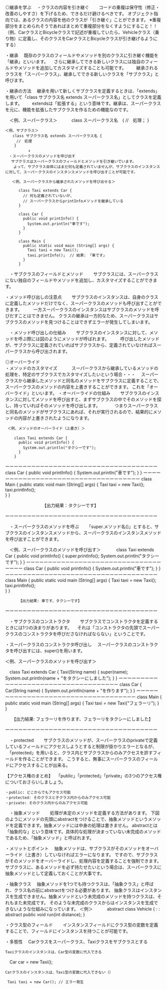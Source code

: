◎継承を学ぶ
　・クラスの内容を引き継ぐ
 　　コードの重複は保守性（修正・改善のしやすさ）を下げるため、できるだけ避けるべきです。
    オブジェクト指向では、あるクラスの内容を他のクラスが「引き継ぐ」ことができます。
    ※重複部分をまとめられそうであればまとめて重複部分をなくすようにすること！！
    （例、CarクラスとBicycleクラスで記述が重複していたら、Vehicleクラス（乗り物）に定義し、そのクラスをCarクラスとBicycleクラスが引き継げるようにする）
    
  ・継承
  　既存のクラスのフィールドやメソッドを別のクラスに引き継ぐ機能を「継承」といいます。
  　さらに継承してできる新しいクラスには独自のフィールドやメソッドを追加してカスタマイズすることも可能です。
　　継承されるクラスを「スーパークラス」、継承してできる新しいクラスを「サブクラス」と呼びます。
  
  ・継承の方法
  　継承を用いて新しくサブクラスを定義するときは、「extends」を用いて「class サブクラス名 extends スーパークラス名」としてクラスを定義します。
　　extendsは「拡張する」という意味です。継承は、スーパークラスを元に、機能を拡張したサブクラスを作るための機能なのです。
  
  　＜例、スーパークラス＞
  　　　class スーパークラス名　{
          //　処理；
       }
     
    ＜例、サブクラス＞
    　　class サブクラス名 extends スーパークラス名 {
         //　処理
        }
      　　　　　⬇
    　・スーパークラスのメソッドを呼び出す
     　サブクラスはスーパークラスのフィールドとメソッドを引き継いでいます。
      　よって、サブクラス自体にはまだ何も定義されていませんが、サブクラスのインスタンスに対して、スーパークラスのインスタンスメソッドを呼び出すことが可能です。
       
       ＜例、スーパークラスから継承されたメソッドを呼び出せる＞
          
          class Taxi extends Car {
            // 何も定義されていないが、
            // スーパークラスからprintInfoメソッドを継承している
          }

          class Car {
            public void printInfo() {
              System.out.println("車です");
            }
          }

          class Main {
            public static void main (String[] args) {
              Taxi taxi = new Taxi();
              taxi.printInfo();  // 結果: 「車です」
            }
          }

　・サブクラスのフィールドとメソッド
 　　サブクラスには、スーパークラスにない独自のフィールドやメソッドを追加し、カスタマイズすることができます。
   
  ・メソッド呼び出しの注意点
 　　サブクラスのインスタンスは、自身のクラスに定義したメソッドだけでなく、スーパークラスのメソッドも呼び出すことができます。
　　 一方スーパークラスのインスタンスはサブクラスのメソッドを呼びだすことはできません。
    クラスの継承は一方的なため、スーパークラスはサブクラスのメソッドを見つけることはできずエラーが発生してしまいます。
    
　・メソッド呼び出しの仕組み
 　　サブクラスのインスタンスに対して、メソッドを呼ぶ際には図のようにメソッドが呼ばれます。
　　 呼び出したメソッドが、サブクラスに定義されていればサブクラスから、定義されていなければスーパークラスから呼び出されます。
   
◎オーバーライド   
  ・メソッドのカスタマイズ
　　　スーパークラスから継承しているメソッドの処理を、特定のサブクラスでカスタマイズしたいという場合・・・
   　スーパークラスから継承したメソッドと同名のメソッドをサブクラスに定義することで、スーパークラスのメソッドの内容を上書きすることができます。
     これを「オーバーライド」といいます。
  ・オーバーライドの仕組み
  　　サブクラスのインスタンスに対してメソッドを呼び出すと、まずサブクラスの中でそのメソッドを探し、持っていればそのメソッドを呼び出します。
　　　つまりスーパークラスと同名のメソッドがサブクラスにあれば、それが実行されるので、結果的にメソッドの内容が上書きされたようになります。

     ＜例、メソッドのオーバーライド（上書き）＞
     　
        class Taxi extends Car {
          public void printInfo() {
            System.out.println("タクシーです");
          }
        }
ーーーーーーーーーーーーーーーーーーーーーーーーーーーーーーーーーーー
        class Car {
          public void printInfo() {
            System.out.println("車です");
          }
        }
ーーーーーーーーーーーーーーーーーーーーーーーーーーーーーーーーーーー
        class Main {
          public static void main (String[] args) {
            Taxi taxi = new Taxi();
            taxi.printInfo();  
          }
        }

　　　　　　　　　【出力結果：タクシーです】
         
ーーーーーーーーーーーーーーーーーーーーーーーーーーーーーーーーーーー

　・スーパークラスのメソッドを呼ぶ
 　　「super.メソッド名()」とすると、サブクラスのインスタンスメソッドから、スーパークラスのインスタンスメソッドを呼び出すことができます。
   
   　＜例、スーパークラスのメソッドを呼び出す＞
    　　
      　class Taxi extends Car {
          public void printInfo() {
            super.printInfo();
            System.out.println("タクシーです");
          }
        }
ーーーーーーーーーーーーーーーーーーーーーーーーーーーーーーーーーーー
        class Car {
          public void printInfo() {
            System.out.println("車です");
          }
        }
ーーーーーーーーーーーーーーーーーーーーーーーーーーーーーーーーーーー
        class Main {
          public static void main (String[] args) {
            Taxi taxi = new Taxi();
            taxi.printInfo();  
          }
        }
        
          【出力結果: 車です、タクシーです】
        
ーーーーーーーーーーーーーーーーーーーーーーーーーーーーーーーーーーー
        
        
　・サブクラスのコンストラクタ
 　　サブクラスでコンストラクタを定義するときには1つの決まりがあります。
   　それは「コンストラクタの先頭でスーパークラスのコンストラクタを呼びださなければならない」ということです。
    
  ・スーパークラスのコンストラクタ呼び出し
  　スーパークラスのコンストラクタを呼び出すには、super()を用います。

   ＜例、スーパークラスのメソッドを呼び出す＞
   
   　class Taxi extends Car {
      Taxi(String name) {
        super(name);
        System.out.println(name + "をタクシーにしました");
      }
    }
ーーーーーーーーーーーーーーーーーーーーーーーーーーーーーーーーーーー
    class Car {
      Car(String name) {
        System.out.println(name + "を作ります");
      }
    }
ーーーーーーーーーーーーーーーーーーーーーーーーーーーーーーーーーーー
    class Main {
      public static void main (String[] args) {
        Taxi taxi = new Taxi("フェラーリ");
      }
    }

　　【出力結果: フェラーリを作ります、フェラーリをタクシーにしました】

ーーーーーーーーーーーーーーーーーーーーーーーーーーーーーーーーーーー

　・protected
 　　サブクラスのメソッドが、スーパークラスのprivateで定義しているフィールドにアクセスしようとすると制限が掛かりエラーとなるが、
   　「protected」を用いると、クラス内とサブクラスからのみアクセスを許すフィールドを作ることができます。
    こうすると、無事にスーパークラスのフィールドにアクセスすることが出来る。
    
  【アクセス権のまとめ】
  　「public」「protected」「private」の3つのアクセス権についておさらいしましょう。
  
    ・public: どこからでもアクセス可能
    ・protected: そのクラスと子クラス内からのみアクセス可能
    ・private: そのクラス内からのみアクセス可能
    
　・抽象メソッド
 　　処理が未定のメソッドを定義する方法があります。
    下図のようにメソッドの先頭にabstractをつけることで、抽象メソッドというメソッドを定義できます。抽象メソッドには中身の処理は書きません。
    abstractとは「抽象的な」という意味です。具体的な処理が決まっていない未完成のメソッドであるため、「抽象メソッド」と呼ばれます。
    
  ・メリットとポイント
   　抽象メソッドは、サブクラスがそのメソッドをオーバーライド（上書き）していなければエラーになります。
     ですので、サブクラスがそのメソッドをオーバーライドし、処理内容を定義することを強制できます。
     サブクラスに、あるメソッドを必ず持たせたいという場合は、スーパークラスに抽象メソッドとして定義しておくことが大事です。
     
  ・抽象クラス
   　抽象メソッドを1つでも持つクラスは、「抽象クラス」と呼ばれ、クラス名の前にabstractをつける必要があります。
     抽象クラスはインスタンスを生成できません。抽象メソッドという未完成のメソッドを持つクラスは、それもまた未完成です。
     そのような未完成のクラスからはインスタンスを生成できないような仕組みになっています。
     ＜例＞
   　　　abstract class Vehicle {
         :
         :
         abstract public void run(int distance);
        }
        
  ・クラス型のフィールド
  　　インスタンスフィールドにクラス型の変数を定義することで、フィールドにインスタンスを持つことが可能です。
    
  ・多態性
  　Carクラスをスーパークラス、Taxiクラスをサブクラスとする
   
    Taxiクラスのインスタンスは、Car型の変数に代入できる
   
   　Car car = new Taxi();
    
    Carクラスのインスタンスは、Taxi型の変数に代入できない（）
    
     Taxi taxi = new Car(); // エラー発生
     
     
